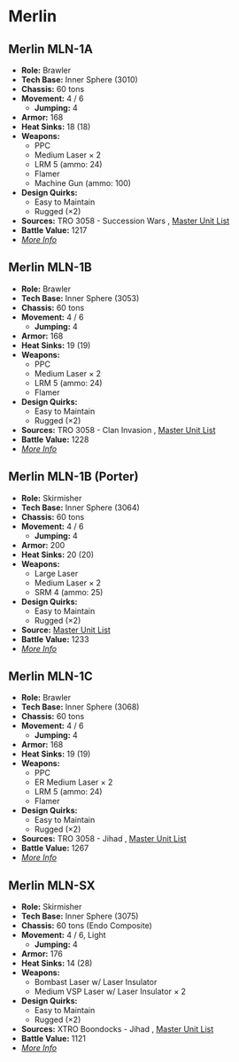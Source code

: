 # Merlin 

## Merlin MLN-1A 

- **Role:** Brawler 
- **Tech Base:** Inner Sphere (3010) 
- **Chassis:** 60 tons 
- **Movement:** 4 / 6 
  - **Jumping:** 4 
- **Armor:** 168 
- **Heat Sinks:** 18 (18) 
- **Weapons:** 
  - PPC 
  - Medium Laser × 2 
  - LRM 5 (ammo: 24) 
  - Flamer 
  - Machine Gun (ammo: 100) 
- **Design Quirks:** 
  - Easy to Maintain 
  - Rugged (×2) 
- **Sources:** TRO 3058 - Succession Wars , [Master Unit List](http://masterunitlist.info/Unit/Details/2177/merlin-mln-1a) 
- **Battle Value:** 1217 
- [*More Info*](merlin/merlin_mln-1a.md) 

## Merlin MLN-1B 

- **Role:** Brawler 
- **Tech Base:** Inner Sphere (3053) 
- **Chassis:** 60 tons 
- **Movement:** 4 / 6 
  - **Jumping:** 4 
- **Armor:** 168 
- **Heat Sinks:** 19 (19) 
- **Weapons:** 
  - PPC 
  - Medium Laser × 2 
  - LRM 5 (ammo: 24) 
  - Flamer 
- **Design Quirks:** 
  - Easy to Maintain 
  - Rugged (×2) 
- **Sources:** TRO 3058 - Clan Invasion , [Master Unit List](http://masterunitlist.info/Unit/Details/2178/merlin-mln-1b) 
- **Battle Value:** 1228 
- [*More Info*](merlin/merlin_mln-1b.md) 

## Merlin MLN-1B (Porter) 

- **Role:** Skirmisher 
- **Tech Base:** Inner Sphere (3064) 
- **Chassis:** 60 tons 
- **Movement:** 4 / 6 
  - **Jumping:** 4 
- **Armor:** 200 
- **Heat Sinks:** 20 (20) 
- **Weapons:** 
  - Large Laser 
  - Medium Laser × 2 
  - SRM 4 (ammo: 25) 
- **Design Quirks:** 
  - Easy to Maintain 
  - Rugged (×2) 
- **Source:** [Master Unit List](http://masterunitlist.info/Unit/Details/2179/merlin-mln-1b-porter) 
- **Battle Value:** 1233 
- [*More Info*](merlin/merlin_mln-1b_porter.md) 

## Merlin MLN-1C 

- **Role:** Brawler 
- **Tech Base:** Inner Sphere (3068) 
- **Chassis:** 60 tons 
- **Movement:** 4 / 6 
  - **Jumping:** 4 
- **Armor:** 168 
- **Heat Sinks:** 19 (19) 
- **Weapons:** 
  - PPC 
  - ER Medium Laser × 2 
  - LRM 5 (ammo: 24) 
  - Flamer 
- **Design Quirks:** 
  - Easy to Maintain 
  - Rugged (×2) 
- **Sources:** TRO 3058 - Jihad , [Master Unit List](http://masterunitlist.info/Unit/Details/2180/merlin-mln-1c) 
- **Battle Value:** 1267 
- [*More Info*](merlin/merlin_mln-1c.md) 

## Merlin MLN-SX 

- **Role:** Skirmisher 
- **Tech Base:** Inner Sphere (3075) 
- **Chassis:** 60 tons (Endo Composite) 
- **Movement:** 4 / 6, Light 
  - **Jumping:** 4 
- **Armor:** 176 
- **Heat Sinks:** 14 (28) 
- **Weapons:** 
  - Bombast Laser w/ Laser Insulator 
  - Medium VSP Laser w/ Laser Insulator × 2 
- **Design Quirks:** 
  - Easy to Maintain 
  - Rugged (×2) 
- **Sources:** XTRO Boondocks - Jihad , [Master Unit List](http://masterunitlist.info/Unit/Details/2181/merlin-mln-sx) 
- **Battle Value:** 1121 
- [*More Info*](merlin/merlin_mln-sx.md) 

